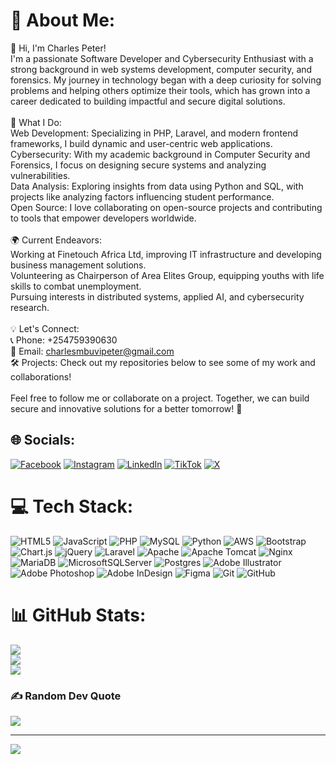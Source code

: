 # 💫 About Me:
👋 Hi, I'm Charles Peter!<br>I'm a passionate Software Developer and Cybersecurity Enthusiast with a strong background in web systems development, computer security, and forensics. My journey in technology began with a deep curiosity for solving problems and helping others optimize their tools, which has grown into a career dedicated to building impactful and secure digital solutions.<br><br>🚀 What I Do:<br>Web Development: Specializing in PHP, Laravel, and modern frontend frameworks, I build dynamic and user-centric web applications.<br>Cybersecurity: With my academic background in Computer Security and Forensics, I focus on designing secure systems and analyzing vulnerabilities.<br>Data Analysis: Exploring insights from data using Python and SQL, with projects like analyzing factors influencing student performance.<br>Open Source: I love collaborating on open-source projects and contributing to tools that empower developers worldwide.<br><br>🌍 Current Endeavors:<br>Working at Finetouch Africa Ltd, improving IT infrastructure and developing business management solutions.<br>Volunteering as Chairperson of Area Elites Group, equipping youths with life skills to combat unemployment.<br>Pursuing interests in distributed systems, applied AI, and cybersecurity research.<br><br>💡 Let's Connect:<br>📞 Phone: +254759390630<br>📧 Email: charlesmbuvipeter@gmail.com<br>🛠️ Projects: Check out my repositories below to see some of my work and collaborations!<br><br>Feel free to follow me or collaborate on a project. Together, we can build secure and innovative solutions for a better tomorrow! 🌟


## 🌐 Socials:
[![Facebook](https://img.shields.io/badge/Facebook-%231877F2.svg?logo=Facebook&logoColor=white)](https://facebook.com/charles.mbuvi.10) [![Instagram](https://img.shields.io/badge/Instagram-%23E4405F.svg?logo=Instagram&logoColor=white)](https://instagram.com/mbuvi.charles) [![LinkedIn](https://img.shields.io/badge/LinkedIn-%230077B5.svg?logo=linkedin&logoColor=white)](https://linkedin.com/in/charles-mbuvi-29bbb1178) [![TikTok](https://img.shields.io/badge/TikTok-%23000000.svg?logo=TikTok&logoColor=white)](https://tiktok.com/@charles_mbuvi) [![X](https://img.shields.io/badge/X-black.svg?logo=X&logoColor=white)](https://x.com/charlawmbuvi) 

# 💻 Tech Stack:
![HTML5](https://img.shields.io/badge/html5-%23E34F26.svg?style=for-the-badge&logo=html5&logoColor=white) ![JavaScript](https://img.shields.io/badge/javascript-%23323330.svg?style=for-the-badge&logo=javascript&logoColor=%23F7DF1E) ![PHP](https://img.shields.io/badge/php-%23777BB4.svg?style=for-the-badge&logo=php&logoColor=white) ![MySQL](https://img.shields.io/badge/mysql-4479A1.svg?style=for-the-badge&logo=mysql&logoColor=white) ![Python](https://img.shields.io/badge/python-3670A0?style=for-the-badge&logo=python&logoColor=ffdd54) ![AWS](https://img.shields.io/badge/AWS-%23FF9900.svg?style=for-the-badge&logo=amazon-aws&logoColor=white) ![Bootstrap](https://img.shields.io/badge/bootstrap-%238511FA.svg?style=for-the-badge&logo=bootstrap&logoColor=white) ![Chart.js](https://img.shields.io/badge/chart.js-F5788D.svg?style=for-the-badge&logo=chart.js&logoColor=white) ![jQuery](https://img.shields.io/badge/jquery-%230769AD.svg?style=for-the-badge&logo=jquery&logoColor=white) ![Laravel](https://img.shields.io/badge/laravel-%23FF2D20.svg?style=for-the-badge&logo=laravel&logoColor=white) ![Apache](https://img.shields.io/badge/apache-%23D42029.svg?style=for-the-badge&logo=apache&logoColor=white) ![Apache Tomcat](https://img.shields.io/badge/apache%20tomcat-%23F8DC75.svg?style=for-the-badge&logo=apache-tomcat&logoColor=black) ![Nginx](https://img.shields.io/badge/nginx-%23009639.svg?style=for-the-badge&logo=nginx&logoColor=white) ![MariaDB](https://img.shields.io/badge/MariaDB-003545?style=for-the-badge&logo=mariadb&logoColor=white) ![MicrosoftSQLServer](https://img.shields.io/badge/Microsoft%20SQL%20Server-CC2927?style=for-the-badge&logo=microsoft%20sql%20server&logoColor=white) ![Postgres](https://img.shields.io/badge/postgres-%23316192.svg?style=for-the-badge&logo=postgresql&logoColor=white) ![Adobe Illustrator](https://img.shields.io/badge/adobe%20illustrator-%23FF9A00.svg?style=for-the-badge&logo=adobe%20illustrator&logoColor=white) ![Adobe Photoshop](https://img.shields.io/badge/adobe%20photoshop-%2331A8FF.svg?style=for-the-badge&logo=adobe%20photoshop&logoColor=white) ![Adobe InDesign](https://img.shields.io/badge/Adobe%20InDesign-49021F?style=for-the-badge&logo=adobeindesign&logoColor=FF3366) ![Figma](https://img.shields.io/badge/figma-%23F24E1E.svg?style=for-the-badge&logo=figma&logoColor=white) ![Git](https://img.shields.io/badge/git-%23F05033.svg?style=for-the-badge&logo=git&logoColor=white) ![GitHub](https://img.shields.io/badge/github-%23121011.svg?style=for-the-badge&logo=github&logoColor=white)
# 📊 GitHub Stats:
![](https://github-readme-stats.vercel.app/api?username=mbuvic&theme=radical&hide_border=false&include_all_commits=false&count_private=false)<br/>
![](https://github-readme-streak-stats.herokuapp.com/?user=mbuvic&theme=radical&hide_border=false)<br/>
![](https://github-readme-stats.vercel.app/api/top-langs/?username=mbuvic&theme=radical&hide_border=false&include_all_commits=false&count_private=false&layout=compact)

### ✍️ Random Dev Quote
![](https://quotes-github-readme.vercel.app/api?type=horizontal&theme=radical)

---
[![](https://visitcount.itsvg.in/api?id=mbuvic&icon=0&color=0)](https://visitcount.itsvg.in)

<!-- Proudly created with GPRM ( https://gprm.itsvg.in ) -->
